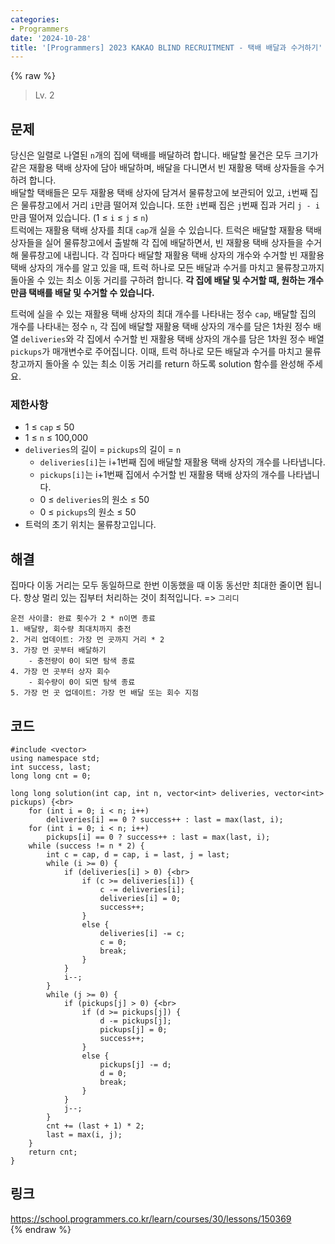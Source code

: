 ```yaml
---
categories:
- Programmers
date: '2024-10-28'
title: '[Programmers] 2023 KAKAO BLIND RECRUITMENT - 택배 배달과 수거하기'
---
```


{% raw %}
> Lv. 2<br>

## 문제
당신은 일렬로 나열된  `n`개의 집에 택배를 배달하려 합니다. 배달할 물건은 모두 크기가 같은 재활용 택배 상자에 담아 배달하며, 배달을 다니면서 빈 재활용 택배 상자들을 수거하려 합니다.  
배달할 택배들은 모두 재활용 택배 상자에 담겨서 물류창고에 보관되어 있고,  `i`번째 집은 물류창고에서 거리  `i`만큼 떨어져 있습니다. 또한  `i`번째 집은  `j`번째 집과 거리  `j - i`만큼 떨어져 있습니다. (1 ≤  `i`  ≤  `j`  ≤  `n`)  
트럭에는 재활용 택배 상자를 최대  `cap`개 실을 수 있습니다. 트럭은 배달할 재활용 택배 상자들을 실어 물류창고에서 출발해 각 집에 배달하면서, 빈 재활용 택배 상자들을 수거해 물류창고에 내립니다. 각 집마다 배달할 재활용 택배 상자의 개수와 수거할 빈 재활용 택배 상자의 개수를 알고 있을 때, 트럭 하나로 모든 배달과 수거를 마치고 물류창고까지 돌아올 수 있는 최소 이동 거리를 구하려 합니다.  **각 집에 배달 및 수거할 때, 원하는 개수만큼 택배를 배달 및 수거할 수 있습니다.**

트럭에 실을 수 있는 재활용 택배 상자의 최대 개수를 나타내는 정수  `cap`, 배달할 집의 개수를 나타내는 정수  `n`, 각 집에 배달할 재활용 택배 상자의 개수를 담은 1차원 정수 배열  `deliveries`와 각 집에서 수거할 빈 재활용 택배 상자의 개수를 담은 1차원 정수 배열  `pickups`가 매개변수로 주어집니다. 이때, 트럭 하나로 모든 배달과 수거를 마치고 물류창고까지 돌아올 수 있는 최소 이동 거리를 return 하도록 solution 함수를 완성해 주세요.

### 제한사항
-   1 ≤  `cap`  ≤ 50
-   1 ≤  `n`  ≤ 100,000
-   `deliveries`의 길이 =  `pickups`의 길이 =  `n`
    -   `deliveries[i]`는 i+1번째 집에 배달할 재활용 택배 상자의 개수를 나타냅니다.
    -   `pickups[i]`는 i+1번째 집에서 수거할 빈 재활용 택배 상자의 개수를 나타냅니다.
    -   0 ≤  `deliveries`의 원소 ≤ 50
    -   0 ≤  `pickups`의 원소 ≤ 50
-   트럭의 초기 위치는 물류창고입니다.

## 해결
집마다 이동 거리는 모두 동일하므로 한번 이동했을 때 이동 동선만 최대한 줄이면 됩니다. 항상 멀리 있는 집부터 처리하는 것이 최적입니다. => `그리디`<br>

```
운전 사이클: 완료 횟수가 2 * n이면 종료
1. 배달량, 회수량 최대치까지 충전
2. 거리 업데이트: 가장 먼 곳까지 거리 * 2
3. 가장 먼 곳부터 배달하기
	- 충전량이 0이 되면 탐색 종료
4. 가장 먼 곳부터 상자 회수
	- 회수량이 0이 되면 탐색 종료
5. 가장 먼 곳 업데이트: 가장 먼 배달 또는 회수 지점
```

## 코드
```
#include <vector>
using namespace std;
int success, last;
long long cnt = 0;

long long solution(int cap, int n, vector<int> deliveries, vector<int> pickups) {<br>
    for (int i = 0; i < n; i++)
        deliveries[i] == 0 ? success++ : last = max(last, i);
    for (int i = 0; i < n; i++)
        pickups[i] == 0 ? success++ : last = max(last, i);
    while (success != n * 2) {
        int c = cap, d = cap, i = last, j = last;
        while (i >= 0) {
            if (deliveries[i] > 0) {<br>
                if (c >= deliveries[i]) {
                    c -= deliveries[i];
                    deliveries[i] = 0;
                    success++;
                }
                else {
                    deliveries[i] -= c;
                    c = 0;
                    break;
                }
            }
            i--;
        }
        while (j >= 0) {
            if (pickups[j] > 0) {<br>
                if (d >= pickups[j]) {
                    d -= pickups[j];
                    pickups[j] = 0;
                    success++;
                }
                else {
                    pickups[j] -= d;
                    d = 0;
                    break;
                }
            }
            j--;
        }
        cnt += (last + 1) * 2;
        last = max(i, j);
    }
    return cnt;
}
```

## 링크
https://school.programmers.co.kr/learn/courses/30/lessons/150369<br>
{% endraw %}